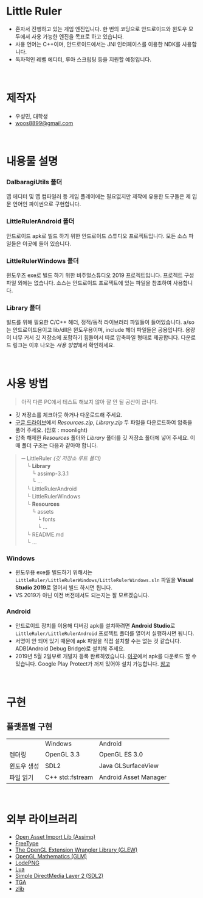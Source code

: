 # Little Ruler

* 혼자서 진행하고 있는 게임 엔진입니다. 한 번의 코딩으로 안드로이드와 윈도우 모두에서 사용 가능한 엔진을 목표로 하고 있습니다.
* 사용 언어는 C++이며, 안드로이드에서는 JNI 인터페이스를 이용한 NDK를 사용합니다.
* 독자적인 레벨 에디터, 루아 스크립팅 등을 지원할 예정입니다.

<br>

# 제작자

* 우성민, 대학생
* woos8899@gmail.com

<br>

# 내용물 설명

### DalbaragiUtils 폴더

맵 에디터 및 맵 컴파일러 등 게임 플레이에는 필요없지만 제작에 유용한 도구들은 제 입문 언어인 파이썬으로 구현합니다.

### LittleRulerAndroid 폴더

안드로이드 apk로 빌드 하기 위한 안드로이드 스튜디오 프로젝트입니다. 모든 소스 파일들은 이곳에 들어 있습니다.

### LittleRulerWindows 폴더

윈도우즈 exe로 빌드 하기 위한 비주얼스튜디오 2019 프로젝트입니다. 프로젝트 구성 파일 외에는 없습니다. 소스는 안드로이드 프로젝트에 있는 파일을 참조하여 사용합니다.

### Library 폴더

빌드를 위해 필요한 C/C++ 헤더, 정적/동적 라이브러리 파일들이 들어있습니다. a/so는 안드로이드용이고 lib/dll은 윈도우용이며, include 헤더 파일들은 공용입니다.
용량이 너무 커서 깃 저장소에 포함하기 힘들어서 따로 압축파일 형태로 제공합니다. 다운로드 링크는 이후 나오는 *사용 방법*에서 확인하세요.


<br>

# 사용 방법

> 아직 다른 PC에서 테스트 해보지 않아 잘 안 될 공산이 큽니다.

* 깃 저장소를 체크아웃 하거나 다운로드해 주세요.
* [구글 드라이브](https://drive.google.com/open?id=1xwQg17bW5f346rpXe2RFgifUFEycAm3t)에서 *Resources.zip*, *Library.zip* 두 파일을 다운로드하여 압축을 풀어 주세요. (암호 : moonlight)
* 압축 해제한 *Resources* 폴더와 *Library* 폴더를 깃 저장소 폴더에 넣어 주세요. 이때 폴더 구조는 다음과 같아야 합니다.

> ─ LittleRuler *(깃 저장소 루트 폴더)*
> <br>　└ **Library**
> <br>　　└ assimp-3.3.1
> <br>　　└ ...
> <br>　└ LittleRulerAndroid
> <br>　└ LittleRulerWindows
> <br>　└ **Resources**
> <br>　　└ assets
> <br>　　　└ fonts
> <br>　　　└ ...
> <br>　└ README.md
> <br>　└ ...

### Windows
* 윈도우용 exe를 빌드하기 위해서는 `LittleRuler/LittleRulerWindows/LittleRulerWindows.sln` 파일을 **Visual Studio 2019**로 열어서 빌드 하시면 됩니다.
* VS 2019가 아닌 이전 버전에서도 되는지는 잘 모르겠습니다.

### Android
* 안드로이드 장치를 이용해 디버깅 apk를 설치하려면 **Android Studio**로 `LittleRuler/LittleRulerAndroid` 프로젝트 폴더를 열어서 실행하시면 됩니다.
* 서명이 안 되어 있기 때문에 apk 파일을 직접 설치할 수는 없는 것 같습니다. ADB(Android Debug Bridge)로 설치해 주세요.
* 2019년 5월 2일부로 개발자 등록 완료하였습니다. [이곳](https://drive.google.com/open?id=1xwQg17bW5f346rpXe2RFgifUFEycAm3t)에서 apk를 다운로드 할 수 있습니다. Google Play Protect가 꺼져 있어야 설치 가능합니다. [참고](https://stackoverflow.com/questions/51080755/installation-app-blocked-by-play-protect)

<br>

# 구현

## 플랫폼별 구현

<table>
    <tr>
        <td></td>
        <td>Windows</td>
        <td>Android</td>
    </tr>
    <tr>
        <td>렌더링</td>
        <td>OpenGL 3.3</td>
        <td>OpenGL ES 3.0</td>
    </tr>
    <tr>
        <td>윈도우 생성</td>
        <td>SDL2</td>
        <td>Java GLSurfaceView</td>
    </tr>
    <tr>
        <td>파일 읽기</td>
        <td>C++ std::fstream</td>
        <td>Android Asset Manager</td>
    </tr>
</table>

<br>

# 외부 라이브러리

* [Open Asset Import Lib (Assimp)](http://www.assimp.org/)
* [FreeType](https://www.freetype.org/)
* [The OpenGL Extension Wrangler Library (GLEW)](http://glew.sourceforge.net/)
* [OpenGL Mathematics (GLM)](https://glm.g-truc.net/)
* [LodePNG](https://lodev.org/lodepng/)
* [Lua](https://www.lua.org/)
* [Simple DirectMedia Layer 2 (SDL2)](https://www.libsdl.org/)
* [TGA](https://github.com/ColumbusUtrigas/TGA)
* [zlib](https://www.zlib.net/)
